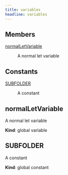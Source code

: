 ```yaml
---
title: variables
headline: variables
---
```


## Members

<dl>
<dt><a href="#normalLetVariable">normalLetVariable</a></dt>
<dd><p>A normal let variable</p>
</dd>
</dl>

## Constants

<dl>
<dt><a href="#SUBFOLDER">SUBFOLDER</a></dt>
<dd><p>A constant</p>
</dd>
</dl>

<a name="normalLetVariable"></a>

## normalLetVariable
A normal let variable

**Kind**: global variable  
<a name="SUBFOLDER"></a>

## SUBFOLDER
A constant

**Kind**: global constant  
